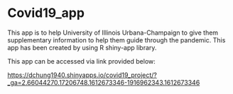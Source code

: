 # Covid19_app

This app is to help University of Illinois Urbana-Champaign to give them supplementary information to help them guide through the pandemic.
This app has been created by using R shiny-app library.

This app can be accessed via link provided below:

https://dchung1940.shinyapps.io/covid19_project/?_ga=2.66044270.17206748.1612673346-1916962343.1612673346


